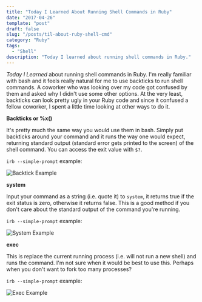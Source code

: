 ```yaml
---
title: "Today I Learned About Running Shell Commands in Ruby"
date: "2017-04-26"
template: "post"
draft: false
slug: "/posts/til-about-ruby-shell-cmd"
category: "Ruby"
tags:
  - "Shell"
description: "Today I learned about running shell commands in Ruby."
---
```


*Today I Learned* about running shell commands in Ruby.  I'm really familiar with bash and it feels really natural for me to use backticks to run shell commands.  A coworker who was looking over my code got confused by them and asked why I didn't use some other options.  At the very least, backticks can look pretty ugly in your Ruby code and since it confused a fellow coworker, I spent a little time looking at other ways to do it.

**Backticks or %x()**    

It's pretty much the same way you would use them in bash. Simply put backticks around your command and it runs the way one would expect, returning standard output (standard error gets printed to the screen) of the shell command.  You can access the exit value with `$?`.

`irb --simple-prompt` example:    

![Backtick Example](/media/backtick_example.png)

**system**

Input your command as a string (i.e. quote it) to `system`, it returns true if
the exit status is zero, otherwise it returns false.  This is a good method if you don't care about the standard output of the command you're running.

`irb --simple-prompt` example:    

![System Example](/media/system_example.png)

**exec**    

This is replace the current running process (i.e. will not run a new shell) and
runs the command.  I'm not sure when it would be best to use this.  Perhaps when you don't want to fork too many processes?

`irb --simple-prompt` example:    

![Exec Example](/media/exec_example.png)



